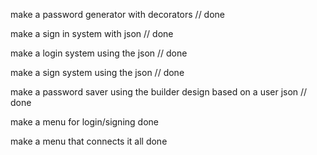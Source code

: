 make a password generator with decorators // done

make a sign in system with json // done

make a login system using the json // done

make a sign system using the json // done

make a password saver using the builder design based on a user json // done

make a menu for login/signing done

make a menu that connects it all done
